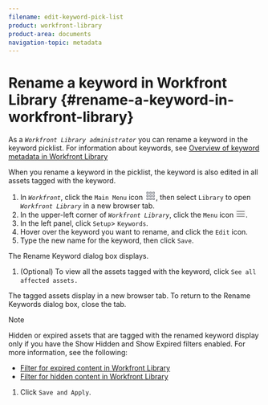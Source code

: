 ```yaml
---
filename: edit-keyword-pick-list
product: workfront-library
product-area: documents
navigation-topic: metadata
---
```




# Rename a keyword in Workfront Library {#rename-a-keyword-in-workfront-library}

As a *`Workfront Library administrator`* you can rename a keyword in the keyword picklist. For information about keywords, see [Overview of keyword metadata in Workfront Library](keyword-metadata-overview.md)


When you rename a keyword in the picklist, the keyword is also edited in all assets tagged with the keyword. 



1.  In *`Workfront`*, click the `Main Menu` icon ![](assets/main-menu-icon.png), then select `Library` to open *`Workfront Library`* in a new browser tab.
1.  In the upper-left corner of *`Workfront Library`*, click the `Menu` icon ![](assets/library-menu-icon.png).
1.  In the left panel, click `Setup`> `Keywords`.
1.  Hover over the keyword you want to rename, and click the `Edit` icon. 
1.  Type the new name for the keyword, then click `Save`.


   The Rename Keyword dialog box displays.

1.  (Optional) To view all the assets tagged with the keyword, click `See all affected assets.`


   The tagged assets display in a new browser tab. To return to the Rename Keywords dialog box, close the tab.


   >[!NOTE]
   >
   >Hidden or expired assets that are tagged with the renamed keyword display only if you have the Show Hidden and Show Expired filters enabled. For more information, see the following:
   >
   >    
   >    
   >    * [Filter for expired content in Workfront Library](filter-for-expired-content.md) 
   >    * [Filter for hidden content in Workfront Library](filter-hidden-content.md) 
   >    
   >    




1.  Click `Save and Apply`.


